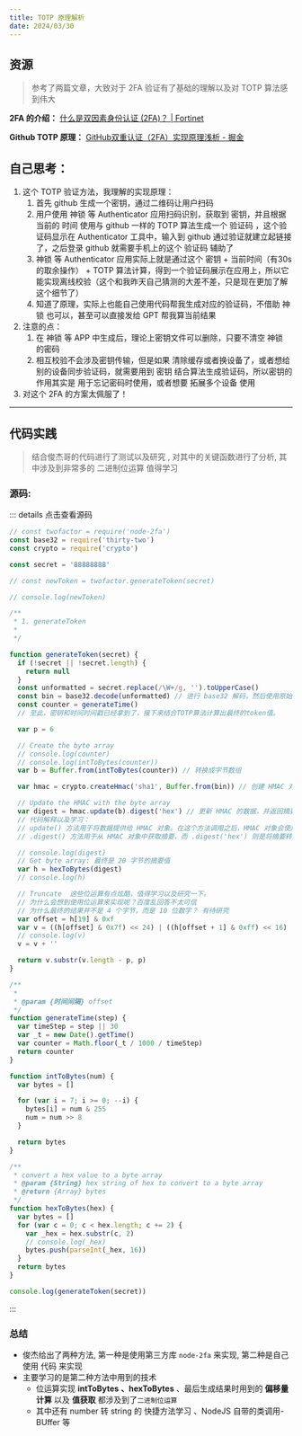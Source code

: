 ```yaml
---
title: TOTP 原理解析
date: 2024/03/30
---
```


## 资源

> 参考了两篇文章，大致对于 2FA 验证有了基础的理解以及对 TOTP 算法感到伟大

**2FA 的介绍：** 
[什么是双因素身份认证 (2FA)？ | Fortinet](https://www.fortinet.com/cn/resources/cyberglossary/two-factor-authentication)

**Github TOTP 原理：** 
[GitHub双重认证（2FA）实现原理浅析 - 掘金](https://juejin.cn/post/7299743820434112539)

## 自己思考：

1. 这个 TOTP 验证方法，我理解的实现原理：
   1. 首先 github 生成一个密钥，通过二维码让用户扫码
   2. 用户使用 神锁 等 Authenticator 应用扫码识别，获取到 密钥，并且根据当前的 时间 使用与 github 一样的 TOTP 算法生成一个 验证码 ，这个验证码显示在 Authenticator 工具中，输入到 github 通过验证就建立起链接了，之后登录 github 就需要手机上的这个 验证码 辅助了
   3. 神锁 等 Authenticator 应用实际上就是通过这个 密钥 + 当前时间（有30s的取余操作） + TOTP 算法计算，得到一个验证码展示在应用上，所以它能实现离线校验（这个和我昨天自己猜测的大差不差，只是现在更加了解这个细节了）
   4. 知道了原理，实际上也能自己使用代码帮我生成对应的验证码，不借助 神锁 也可以，甚至可以直接发给 GPT 帮我算当前结果
2. 注意的点：
   1. 在 神锁 等 APP 中生成后，理论上密钥文件可以删除，只要不清空 神锁 的密码
   2. 相互校验不会涉及密钥传输，但是如果 清除缓存或者换设备了，或者想给别的设备同步验证码，就需要用到 密钥 结合算法生成验证码，所以密钥的作用其实是 用于忘记密码时使用，或者想要 拓展多个设备 使用
3. 对这个 2FA 的方案太佩服了！

---

## 代码实践

> 结合俊杰哥的代码进行了测试以及研究 , 对其中的关键函数进行了分析, 其中涉及到非常多的 二进制位运算 值得学习

### 源码:
::: details 点击查看源码
```javascript
// const twofactor = require('node-2fa')
const base32 = require('thirty-two')
const crypto = require('crypto')

const secret = '88888888'

// const newToken = twofactor.generateToken(secret)

// console.log(newToken)

/**
 * 1. generateToken
 *
 */

function generateToken(secret) {
  if (!secret || !secret.length) {
    return null
  }
  const unformatted = secret.replace(/\W+/g, '').toUpperCase()
  const bin = base32.decode(unformatted) // 进行 base32 解码，然后使用原始的密钥参与计算。
  const counter = generateTime()
  // 至此，密钥和时间时间戳已经拿到了，接下来结合TOTP算法计算出最终的token值。

  var p = 6

  // Create the byte array
  // console.log(counter)
  // console.log(intToBytes(counter))
  var b = Buffer.from(intToBytes(counter)) // 转换成字节数组

  var hmac = crypto.createHmac('sha1', Buffer.from(bin)) // 创建 HMAC 对象

  // Update the HMAC with the byte array
  var digest = hmac.update(b).digest('hex') // 更新 HMAC 的数据，并返回摘要值
  // 代码解释以及学习：
  // update() 方法用于将数据提供给 HMAC 对象。在这个方法调用之后，HMAC 对象会使用这些数据来生成一个密钥摘要。
  // .digest() 方法用于从 HMAC 对象中获取摘要，而 .digest('hex') 则是将摘要转换为十六进制字符串格式。

  // console.log(digest)
  // Get byte array: 最终是 20 字节的摘要值
  var h = hexToBytes(digest)
  // console.log(h)

  // Truncate  这些位运算有点炫酷，值得学习以及研究一下。
  // 为什么会想到使用位运算来实现呢？百度乱回答不太可信
  // 为什么最终的结果并不是 4 个字节，而是 10 位数字？ 有待研究
  var offset = h[19] & 0xf
  var v = ((h[offset] & 0x7f) << 24) | ((h[offset + 1] & 0xff) << 16) | ((h[offset + 2] & 0xff) << 8) | (h[offset + 3] & 0xff)
  // console.log(v)
  v = v + ''

  return v.substr(v.length - p, p)
}

/**
 *
 * @param {时间间隔} offset
 */
function generateTime(step) {
  var timeStep = step || 30
  var _t = new Date().getTime()
  var counter = Math.floor(_t / 1000 / timeStep)
  return counter
}

function intToBytes(num) {
  var bytes = []

  for (var i = 7; i >= 0; --i) {
    bytes[i] = num & 255
    num = num >> 8
  }

  return bytes
}

/**
 * convert a hex value to a byte array
 * @param {String} hex string of hex to convert to a byte array
 * @return {Array} bytes
 */
function hexToBytes(hex) {
  var bytes = []
  for (var c = 0; c < hex.length; c += 2) {
    var _hex = hex.substr(c, 2)
    // console.log(_hex)
    bytes.push(parseInt(_hex, 16))
  }
  return bytes
}

console.log(generateToken(secret))

```
:::

### 总结

- 俊杰给出了两种方法, 第一种是使用第三方库 `node-2fa`  来实现, 第二种是自己使用 代码 来实现
- 主要学习的是第二种方法中用到的技术
  - 位运算实现 **intToBytes** **、hexToBytes** 、最后生成结果时用到的 **偏移量计算** 以及 **值获取** 都涉及到了`二进制位运算`
  - 其中还有 number 转 string 的 快捷方法学习 、NodeJS 自带的类调用-BUffer 等